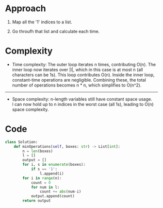# Approach

1. Map all the '1' indices to a list.

2. Go throufh that list and calculate each time.<!-- Describe your approach to solving the problem. -->

# Complexity

- Time complexity:
    <!-- Add your time complexity here, e.g. $$O(n)$$ -->
  The outer loop iterates n times, contributing O(n).
  The inner loop now iterates over |l|, which in this case is at most n (all characters can be 1s). This loop contributes O(n).
  Inside the inner loop, constant-time operations are negligible.
  Combining these, the total number of operations becomes n \* n, which simplifies to O(n^2).

---

- Space complexity:
  <!-- Add your space complexity here, e.g. $$O(n)$$ -->
  n-length variables still have constant space usage.  
  l can now hold up to n indices in the worst case (all 1s), leading to O(n) space complexity.

# Code

```Python []
class Solution:
    def minOperations(self, boxes: str) -> List[int]:
        n = len(boxes)
        l = []
        output = []
        for i, s in enumerate(boxes):
            if s == '1':
                l.append(i)
        for i in range(n):
            count = 0
            for num in l:
                count += abs(num-i)
            output.append(count)
        return output
```

